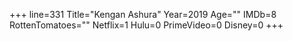+++
line=331
Title="Kengan Ashura"
Year=2019
Age=""
IMDb=8
RottenTomatoes=""
Netflix=1
Hulu=0
PrimeVideo=0
Disney=0
+++

